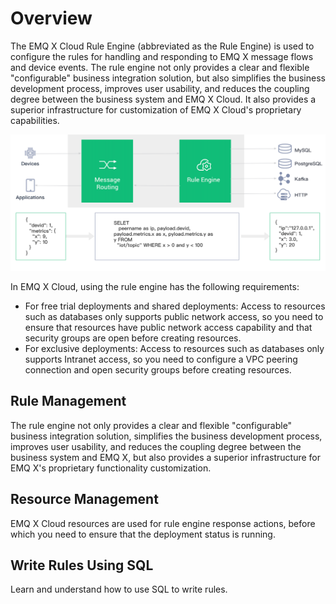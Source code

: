 # Overview

The EMQ X Cloud Rule Engine (abbreviated as the Rule Engine) is used to configure the rules for handling and responding to EMQ X message flows and device events. The rule engine not only provides a clear and flexible "configurable" business integration solution, but also simplifies the business development process, improves user usability, and reduces the coupling degree between the business system and EMQ X Cloud. It also provides a superior infrastructure for customization of EMQ X Cloud's proprietary capabilities.

![rule_engine](../rule_engine/_assets/rule_engine.png)

In EMQ X Cloud, using the rule engine has the following requirements:

- For free trial deployments and shared deployments: Access to resources such as databases only supports public network access, so you need to ensure that resources have public network access capability and that security groups are open before creating resources.
- For exclusive deployments: Access to resources such as databases only supports Intranet access, so you need to configure a VPC peering connection and open security groups before creating resources.

## Rule Management

The rule engine not only provides a clear and flexible "configurable" business integration solution, simplifies the business development process, improves user usability, and reduces the coupling degree between the business system and EMQ X, but also provides a superior infrastructure for EMQ X's proprietary functionality customization.

## Resource Management

EMQ X Cloud resources are used for rule engine response actions, before which you need to ensure that the deployment status is running.

## Write Rules Using SQL

Learn and understand how to use SQL to write rules.